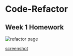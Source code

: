 # Code-Refactor

## Week 1 Homework

![refactor page](assets/images/01-html-css-git-homework-demo.png)

[screenshot](https://jnm8787.github.io/code-refactor-homework/)